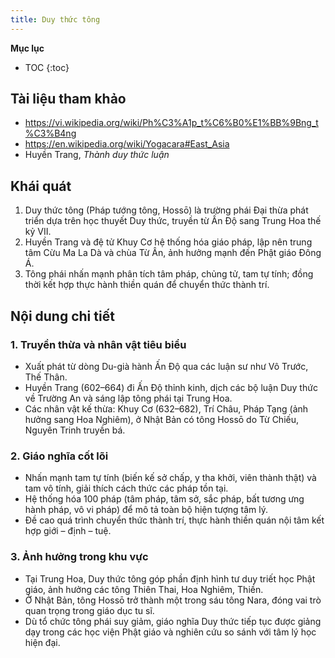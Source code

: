 ```yaml
---
title: Duy thức tông
---
```


**Mục lục**

- TOC
{:toc}

## Tài liệu tham khảo

- <https://vi.wikipedia.org/wiki/Ph%C3%A1p_t%C6%B0%E1%BB%9Bng_t%C3%B4ng>
- <https://en.wikipedia.org/wiki/Yogacara#East_Asia>
- Huyền Trang, *Thành duy thức luận*

## Khái quát

1. Duy thức tông (Pháp tướng tông, Hossō) là trường phái Đại thừa phát triển dựa trên học thuyết Duy thức, truyền từ Ấn Độ sang Trung Hoa thế kỷ VII.
2. Huyền Trang và đệ tử Khuy Cơ hệ thống hóa giáo pháp, lập nên trung tâm Cừu Ma La Dà và chùa Từ Ân, ảnh hưởng mạnh đến Phật giáo Đông Á.
3. Tông phái nhấn mạnh phân tích tâm pháp, chủng tử, tam tự tính; đồng thời kết hợp thực hành thiền quán để chuyển thức thành trí.

## Nội dung chi tiết

### 1. Truyền thừa và nhân vật tiêu biểu
- Xuất phát từ dòng Du-già hành Ấn Độ qua các luận sư như Vô Trước, Thế Thân.
- Huyền Trang (602–664) đi Ấn Độ thỉnh kinh, dịch các bộ luận Duy thức về Trường An và sáng lập tông phái tại Trung Hoa.
- Các nhân vật kế thừa: Khuy Cơ (632–682), Trí Châu, Pháp Tạng (ảnh hưởng sang Hoa Nghiêm), ở Nhật Bản có tông Hossō do Từ Chiếu, Nguyên Trinh truyền bá.

### 2. Giáo nghĩa cốt lõi
- Nhấn mạnh tam tự tính (biến kế sở chấp, y tha khởi, viên thành thật) và tam vô tính, giải thích cách thức các pháp tồn tại.
- Hệ thống hóa 100 pháp (tâm pháp, tâm sở, sắc pháp, bất tương ưng hành pháp, vô vi pháp) để mô tả toàn bộ hiện tượng tâm lý.
- Đề cao quá trình chuyển thức thành trí, thực hành thiền quán nội tâm kết hợp giới – định – tuệ.

### 3. Ảnh hưởng trong khu vực
- Tại Trung Hoa, Duy thức tông góp phần định hình tư duy triết học Phật giáo, ảnh hưởng các tông Thiên Thai, Hoa Nghiêm, Thiền.
- Ở Nhật Bản, tông Hossō trở thành một trong sáu tông Nara, đóng vai trò quan trọng trong giáo dục tu sĩ.
- Dù tổ chức tông phái suy giảm, giáo nghĩa Duy thức tiếp tục được giảng dạy trong các học viện Phật giáo và nghiên cứu so sánh với tâm lý học hiện đại.
